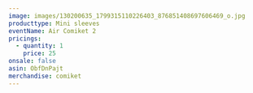 ```yaml
---
image: images/130200635_1799315110226403_876851408697606469_o.jpg
producttype: Mini sleeves
eventName: Air Comiket 2
pricings:
  - quantity: 1
    price: 25
onsale: false
asin: ObfDnPajt
merchandise: comiket
---
```

